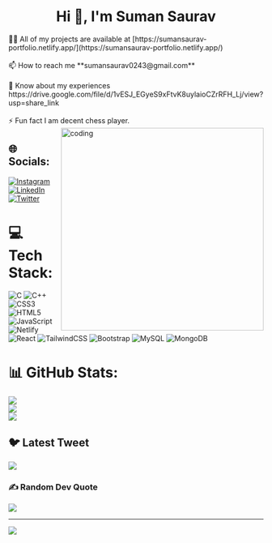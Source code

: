 <h1 align="center">Hi 👋, I'm Suman Saurav</h1>
👨‍💻 All of my projects are available at [https://sumansaurav-portfolio.netlify.app/](https://sumansaurav-portfolio.netlify.app/)<br><br>
📫 How to reach me **sumansaurav0243@gmail.com**<br><br>📄 Know about my experiences https://drive.google.com/file/d/1vESJ_EGyeS9xFtvK8uylaioCZrRFH_Lj/view?usp=share_link<br><br>⚡ Fun fact I am decent chess player.
<img align="right" alt="coding" width="400" src="https://camo.githubusercontent.com/5ddf73ad3a205111cf8c686f687fc216c2946a75005718c8da5b837ad9de78c9/68747470733a2f2f7468756d62732e6766796361742e636f6d2f4576696c4e657874446576696c666973682d736d616c6c2e676966">

## 🌐 Socials:
[![Instagram](https://img.shields.io/badge/Instagram-%23E4405F.svg?logo=Instagram&logoColor=white)](https://instagram.com/im_s.saurav) [![LinkedIn](https://img.shields.io/badge/LinkedIn-%230077B5.svg?logo=linkedin&logoColor=white)](https://linkedin.com/in/sumansaurav0243) [![Twitter](https://img.shields.io/badge/Twitter-%231DA1F2.svg?logo=Twitter&logoColor=white)](https://twitter.com/Im_SumanSaurav) 

# 💻 Tech Stack:
![C](https://img.shields.io/badge/c-%2300599C.svg?style=for-the-badge&logo=c&logoColor=white) ![C++](https://img.shields.io/badge/c++-%2300599C.svg?style=for-the-badge&logo=c%2B%2B&logoColor=white) ![CSS3](https://img.shields.io/badge/css3-%231572B6.svg?style=for-the-badge&logo=css3&logoColor=white) ![HTML5](https://img.shields.io/badge/html5-%23E34F26.svg?style=for-the-badge&logo=html5&logoColor=white) ![JavaScript](https://img.shields.io/badge/javascript-%23323330.svg?style=for-the-badge&logo=javascript&logoColor=%23F7DF1E) ![Netlify](https://img.shields.io/badge/netlify-%23000000.svg?style=for-the-badge&logo=netlify&logoColor=#00C7B7) ![React](https://img.shields.io/badge/react-%2320232a.svg?style=for-the-badge&logo=react&logoColor=%2361DAFB) ![TailwindCSS](https://img.shields.io/badge/tailwindcss-%2338B2AC.svg?style=for-the-badge&logo=tailwind-css&logoColor=white) ![Bootstrap](https://img.shields.io/badge/bootstrap-%23563D7C.svg?style=for-the-badge&logo=bootstrap&logoColor=white) ![MySQL](https://img.shields.io/badge/mysql-%2300f.svg?style=for-the-badge&logo=mysql&logoColor=white) ![MongoDB](https://img.shields.io/badge/MongoDB-%234ea94b.svg?style=for-the-badge&logo=mongodb&logoColor=white)
# 📊 GitHub Stats:
![](https://github-readme-stats.vercel.app/api?username=entromaster&theme=dark&hide_border=false&include_all_commits=false&count_private=false)<br/>
![](https://github-readme-streak-stats.herokuapp.com/?user=entromaster&theme=dark&hide_border=false)<br/>
![](https://github-readme-stats.vercel.app/api/top-langs/?username=entromaster&theme=dark&hide_border=false&include_all_commits=false&count_private=false&layout=compact)

## 🐦 Latest Tweet
[![](https://gtce.itsvg.in/api?username=Im_SumanSaurav)](https://github.com/VishwaGauravIn/github-twitter-card-embed)

### ✍️ Random Dev Quote
![](https://quotes-github-readme.vercel.app/api?type=horizontal&theme=merko)

---
[![](https://visitcount.itsvg.in/api?id=entromaster&icon=0&color=0)](https://visitcount.itsvg.in)

<!-- Proudly created with GPRM ( https://gprm.itsvg.in ) -->
